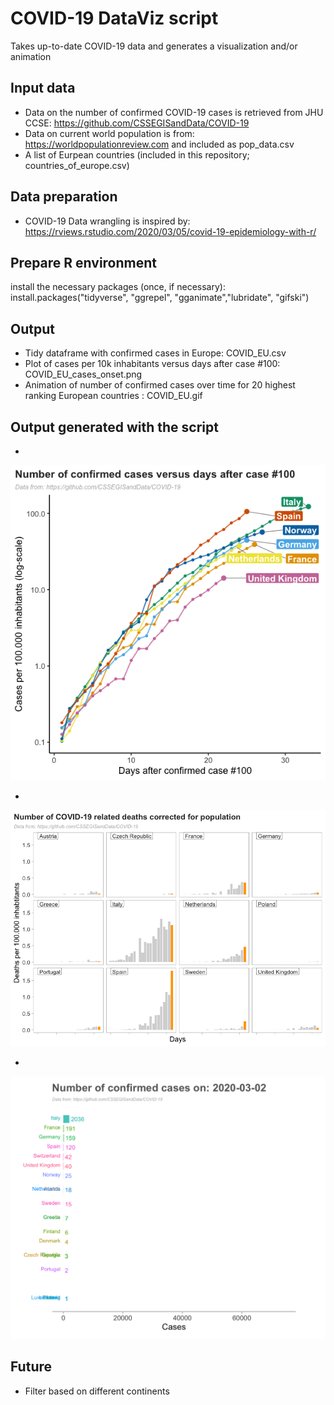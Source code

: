 # COVID-19 DataViz script
Takes up-to-date COVID-19 data and generates a visualization and/or animation


## Input data
* Data on the number of confirmed COVID-19 cases is retrieved from JHU CCSE: https://github.com/CSSEGISandData/COVID-19
* Data on current world population is from: https://worldpopulationreview.com and included as pop_data.csv
* A list of Eurpean countries (included in this repository; countries_of_europe.csv) 

## Data preparation
* COVID-19 Data wrangling is inspired by: https://rviews.rstudio.com/2020/03/05/covid-19-epidemiology-with-r/

## Prepare R environment
install the necessary packages (once, if necessary):
install.packages("tidyverse", "ggrepel", "gganimate","lubridate", "gifski")

## Output
* Tidy dataframe with confirmed cases in Europe: COVID_EU.csv
* Plot of cases per 10k inhabitants versus days after case #100: COVID_EU_cases_onset.png
* Animation of number of confirmed cases over time for 20 highest ranking European countries : COVID_EU.gif


## Output generated with the script

* 
![Cases vs days](https://github.com/JoachimGoedhart/COVID-19_DataViz/raw/master/COVID_EU_cases_onset.png)


* 

![Deaths per day](https://github.com/JoachimGoedhart/COVID-19_DataViz/raw/master/COVID_EU_deaths.png)

* 

![Animated bars](https://github.com/JoachimGoedhart/COVID-19_DataViz/raw/master/COVID_EU.gif)

    
## Future
* Filter based on different continents


	
	


